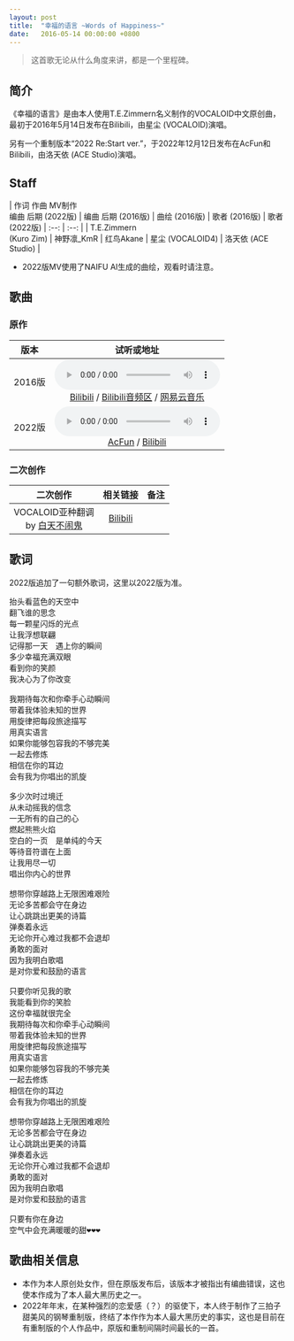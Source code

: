 ```yaml
---
layout: post
title:  "幸福的语言 ~Words of Happiness~"
date:   2016-05-14 00:00:00 +0800
---
```


>  这首歌无论从什么角度来讲，都是一个里程碑。

## 简介

《幸福的语言》是由本人使用T.E.Zimmern名义制作的VOCALOID中文原创曲，最初于2016年5月14日发布在Bilibili，由星尘 (VOCALOID)演唱。

另有一个重制版本“2022 Re:Start ver.”，于2022年12月12日发布在AcFun和Bilibili，由洛天依 (ACE Studio)演唱。

## Staff

| 作词 作曲 MV制作<br>编曲 后期 (2022版) | 编曲 后期 (2016版) | 曲绘 (2016版) | 歌者 (2016版) | 歌者 (2022版)
| :--: | :--: |
| T.E.Zimmern<br>(Kuro Zim) | 神野凛_KmR | 红鸟Akane | 星尘 (VOCALOID4) | 洛天依 (ACE Studio) |

* 2022版MV使用了NAIFU AI生成的曲绘，观看时请注意。

## 歌曲

### 原作

| 版本 | 试听或地址 |
| :--: | :--: |
| 2016版 | <audio controls><source src="/assets/audio/song01.mp3" type="audio/mp3"></audio><br>[Bilibili](https://www.bilibili.com/video/BV1ss411B7EM) / [Bilibili音频区](https://www.bilibili.com/audio/au37678?type=3) / [网易云音乐](https://music.163.com/song?id=478112876) |
| 2022版 | <audio controls><source src="/assets/audio/song01_affectedbykuri.mp3" type="audio/mp3"></audio><br>[AcFun](https://www.acfun.cn/v/ac40124088) / [Bilibili](https://www.bilibili.com/video/BV1N24y1X7kz/) |

### 二次创作

| 二次创作 | 相关链接 | 备注 |
| :--: | :--: | :--: |
| VOCALOID亚种翻调<br>by [白天不闹鬼](https://space.bilibili.com/3730646) | [Bilibili](https://www.bilibili.com/video/BV1Nx411v7Zy) | |

## 歌词

2022版追加了一句额外歌词，这里以2022版为准。

<pre>
抬头看蓝色的天空中
翻飞谁的思念
每一颗星闪烁的光点
让我浮想联翩
记得那一天　遇上你的瞬间
多少幸福充满双眼
看到你的笑颜
我决心为了你改变

我期待每次和你牵手心动瞬间
带着我体验未知的世界
用旋律把每段旅途描写
用真实语言
如果你能够包容我的不够完美
一起去修炼
相信在你的耳边
会有我为你唱出的凯旋

多少次时过境迁
从未动摇我的信念
一无所有的自己的心
燃起熊熊火焰
空白的一页　是单纯的今天
等待音符谱在上面
让我用尽一切
唱出你内心的世界

想带你穿越路上无限困难艰险
无论多苦都会守在身边
让心跳跳出更美的诗篇
弹奏着永远
无论你开心难过我都不会退却
勇敢的面对
因为我明白歌唱
是对你爱和鼓励的语言

只要你听见我的歌
我能看到你的笑脸
这份幸福就很完全
我期待每次和你牵手心动瞬间
带着我体验未知的世界
用旋律把每段旅途描写
用真实语言
如果你能够包容我的不够完美
一起去修炼
相信在你的耳边
会有我为你唱出的凯旋

想带你穿越路上无限困难艰险
无论多苦都会守在身边
让心跳跳出更美的诗篇
弹奏着永远
无论你开心难过我都不会退却
勇敢的面对
因为我明白歌唱
是对你爱和鼓励的语言

只要有你在身边
空气中会充满暖暖的甜❤❤❤
</pre>

## 歌曲相关信息

* 本作为本人原创处女作，但在原版发布后，该版本才被指出有编曲错误，这也使本作成为了本人最大黑历史之一。
* 2022年年末，在某种强烈的恋爱感（？）的驱使下，本人终于制作了三拍子甜美风的钢琴重制版，终结了本作作为本人最大黑历史的事实，这也是目前在有重制版的个人作品中，原版和重制间隔时间最长的一首。